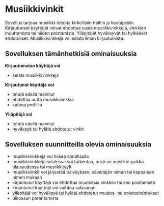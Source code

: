 # Musiikkivinkit
Sovellus tarjoaa musiikki-ideoita kirkollisiin häihin ja hautajaisiin.
Kirjautuneet käyttäjät voivat ehdottaa uusia musiikkivinkkejä, vinkkien muuttamista tai niiden poistamista. Ylläpitäjät hyväksyvät tai hylkäävät ehdotukset.
Musiikkivinkkejä voi selata ilman kirjautumista.

## Sovelluksen tämänhetkisiä ominaisuuksia
**Kirjautumaton käyttäjä voi**

- selata musiikkivinkkejä

**Kirjautunut käyttäjä voi**

- tehdä edellä mainitut
- ehdottaa uutta musiikkivinkkiä
- katsoa profiilia

**Ylläpitäjä voi**

- tehdä edellä mainitut
- hyväksyä tai hylätä ehdotetut vinkit

## Sovelluksen suunnitteilla olevia ominaisuuksia

- musiikkivinkkejä voi hakea sanahaulla
- musiikkivinkkejä selatessa voi tarkentaa, mikä on musiikin paikka tilaisuudessa tai musiikkityyli
- musiikkivinkit voi järjestää päiväyksen, säveltäjän nimen tai kappaleen nimen mukaan
- kirjautunut käyttäjä voi ehdottaa muutoksia vinkkiin tai sen poistamista
- kirjautunut käyttäjä voi vaihtaa salasanan
- ylläpitäjä voi hyväksyä tai hylätä ehdotetut muutos- tai poistoehdotukset
- ulkoasun parantamista

